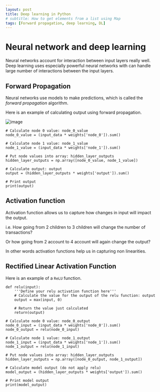 ```yaml
---
layout: post
title: Deep learning in Python
# subtitle: How to get elements from a list using Map
tags: [Forward propagation, deep learning, DL]
---
```


# Neural network and deep learning

Neural networks account for interaction between input layers really well.
Deep learning uses especially powerful neural networks with can handle large number of interactions between the input layers.


## Forward Propagation

Neural networks use models to make predictions, which is called the *forward propagation* algorithm.

Here is an example of calculating output using forward propagation.

![image](https://s3.amazonaws.com/assets.datacamp.com/production/course_3524/datasets/1_4.png)

```
# Calculate node 0 value: node_0_value
node_0_value = (input_data * weights['node_0']).sum()

# Calculate node 1 value: node_1_value
node_1_value = (input_data * weights['node_1']).sum()
    
# Put node values into array: hidden_layer_outputs
hidden_layer_outputs = np.array([node_0_value, node_1_value])

# Calculate output: output
output = (hidden_layer_outputs * weights['output']).sum()

# Print output
print(output)
```

## Activation function
Activation function allows us to capture how changes in input will impact the output.

i.e. How going from 2 children to 3 children will change the number of transactions?

Or how going from 2 account to 4 account will again change the output?

In other words activation functions help us in capturing non linearities.

## Rectified Linear Activation Function

Here is an example of a `ReLU`  function.

```
def relu(input):
    '''Define your relu activation function here'''
    # Calculate the value for the output of the relu function: output
    output = max(input, 0)
    
    # Return the value just calculated
    return(output)

# Calculate node 0 value: node_0_output
node_0_input = (input_data * weights['node_0']).sum()
node_0_output = relu(node_0_input)

# Calculate node 1 value: node_1_output
node_1_input = (input_data * weights['node_1']).sum()
node_1_output = relu(node_1_input)

# Put node values into array: hidden_layer_outputs
hidden_layer_outputs = np.array([node_0_output, node_1_output])

# Calculate model output (do not apply relu)
model_output = (hidden_layer_outputs * weights['output']).sum()

# Print model output
print(model_output)
```
